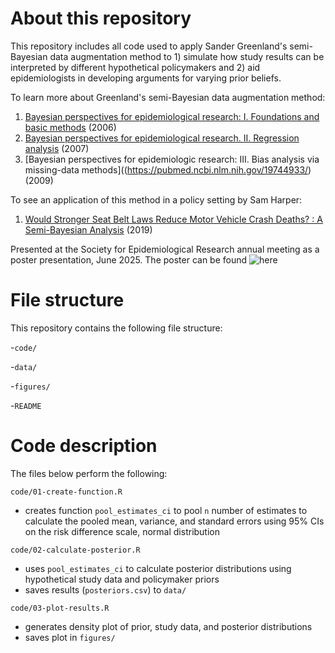 # About this repository

This repository includes all code used to apply Sander Greenland's semi-Bayesian data augmentation method to 1) simulate how study results can be interpreted by different hypothetical policymakers and 2) aid epidemiologists in developing arguments for varying prior beliefs.

To learn more about Greenland's semi-Bayesian data augmentation method: 
1. [Bayesian perspectives for epidemiological research: I. Foundations and basic methods](https://pubmed.ncbi.nlm.nih.gov/16446352/) (2006)
2. [Bayesian perspectives for epidemiological research. II. Regression analysis](https://pubmed.ncbi.nlm.nih.gov/17329317/) (2007)
3. [Bayesian perspectives for epidemiologic research: III. Bias analysis via missing-data methods]((https://pubmed.ncbi.nlm.nih.gov/19744933/) (2009)

To see an application of this method in a policy setting by Sam Harper: 
1. [Would Stronger Seat Belt Laws Reduce Motor Vehicle Crash Deaths? : A Semi-Bayesian Analysis](https://pubmed.ncbi.nlm.nih.gov/30964813/) (2019) 
 
Presented at the Society for Epidemiological Research annual meeting as a poster presentation, June 2025. The poster can be found ![here](./figures/image.png)


# File structure

This repository contains the following file structure: 

-`code/`

-`data/`

-`figures/`

-`README`

# Code description

The files below perform the following: 

`code/01-create-function.R`
- creates function `pool_estimates_ci` to pool `n` number of estimates to calculate the pooled mean, variance, and standard errors using 95% CIs on the risk difference scale, normal distribution

`code/02-calculate-posterior.R`
- uses `pool_estimates_ci` to calculate posterior distributions using hypothetical study data and policymaker priors
- saves results (`posteriors.csv`) to `data/`

`code/03-plot-results.R`
- generates density plot of prior, study data, and posterior distributions 
- saves plot in `figures/`


